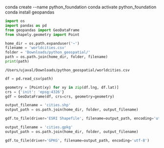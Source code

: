 conda create --name python_foundation
conda activate python_foundation
conda install geopandas


```python
import os
import pandas as pd
from geopandas import GeoDataFrame
from shapely.geometry import Point
```


```python
home_dir = os.path.expanduser('~')
filename = 'worldcities.csv'
folder = 'Downloads/python_geospatial/'
path = os.path.join(home_dir, folder, filename)
print(path)
```

    /Users/ujaval/Downloads/python_geospatial/worldcities.csv



```python
df = pd.read_csv(path)

geometry = [Point(xy) for xy in zip(df.lng, df.lat)]
crs = {'init': 'epsg:4326'}
gdf = GeoDataFrame(df, crs=crs, geometry=geometry)

output_filename = 'cities.shp'
output_path = os.path.join(home_dir, folder, output_filename)

gdf.to_file(driver='ESRI Shapefile', filename=output_path, encoding='utf-8')

output_filename = 'cities.gpkg'
output_path = os.path.join(home_dir, folder, output_filename)

gdf.to_file(driver='GPKG', filename=output_path, encoding='utf-8')
```


```python

```

